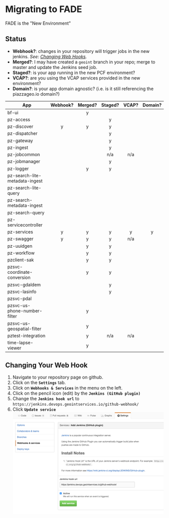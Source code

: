 # Migrating to FADE

FADE is the "New Environment"

## Status

* **Webhook?**: changes in your repository will trigger jobs in the new jenkins. *See: [Changing Web Hooks](#changing-your-web-hook).*
* **Merged?**: I may have created a `geoint` branch in your repo; merge to master and update the Jenkins seed job.
* **Staged?**: is your app running in the new PCF environment?
* **VCAP?**: are you using the VCAP services provided in the new environment?
* **Domain?**: is your app domain agnostic? (i.e. is it still referencing the piazzageo.io domain?)



| App                            | Webhook? | Merged? | Staged? | VCAP? | Domain? |
|--------------------------------|:--------:|:-------:|:-------:|:-----:|:-------:|
| bf-ui                          |          | y       |         |       |         |
| pz-access                      |          |         | y       |       |         |
| pz-discover                    | y        | y       | y       |       |         |
| pz-dispatcher                  |          |         | y       |       |         |
| pz-gateway                     |          |         | y       |       |         |
| pz-ingest                      |          |         | y       |       |         |
| pz-jobcommon                   |          |         | n/a     | n/a   |         |
| pz-jobmanager                  |          |         | y       |       |         |
| pz-logger                      |          | y       | y       |       |         |
| pz-search-lite-metadata-ingest |          |         |         |       |         |
| pz-search-lite-query           |          |         |         |       |         |
| pz-search-metadata-ingest      |          |         |         |       |         |
| pz-search-query                |          |         |         |       |         |
| pz-servicecontroller           |          |         |         |       |         |
| pz-services                    | y        | y       | y       | y     | y       |
| pz-swagger                     | y        | y       | y       | n/a   |         |
| pz-uuidgen                     |          | y       | y       |       |         |
| pz-workflow                    |          | y       | y       |       |         |
| pzclient-sak                   |          | y       | y       |       |         |
| pzsvc-coordinate-conversion    |          | y       | y       |       |         |
| pzsvc-gdaldem                  |          |         | y       |       |         |
| pzsvc-lasinfo                  |          |         | y       |       |         |
| pzsvc-pdal                     |          |         |         |       |         |
| pzsvc-us-phone-number-filter   |          | y       |         |       |         |
| pzsvc-us-geospatial-filter     |          | y       |         |       |         |
| pztest-integration             |          | y       | n/a     | n/a   |         |
| time-lapse-viewer              |          | y       |         |       |         |


## Changing Your Web Hook

1. Navigate to your repository page on github.
1. Click on the **`Settings`** tab.
1. Click on **`Webhooks & Services`** in the menu on the left.
1. Click on the pencil icon (edit) by the **`Jenkins (GitHub plugin)`**
1. Change the **`Jenkins hook url`** to `https://jenkins.devops.geointservices.io/github-webhook/`
1. Click **`Update service`**
![Jenkins Webhook](./img/jenkins-webhook.png)
